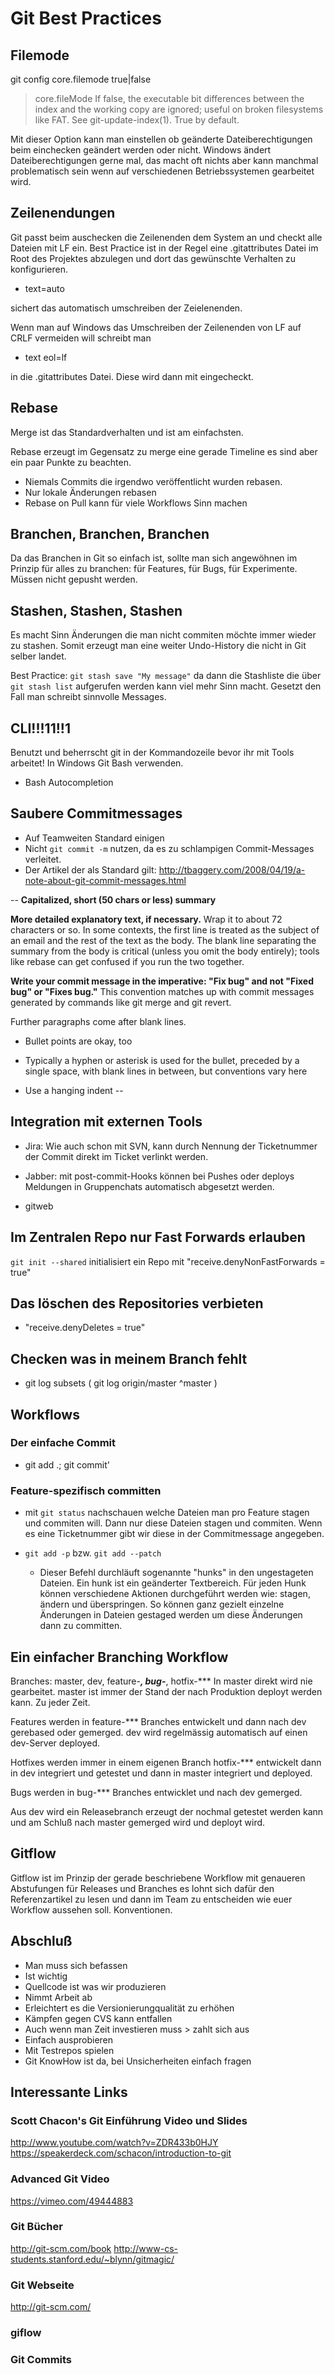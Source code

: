 # Git Best Practices

## Filemode

git config core.filemode true|false

> core.fileMode
	If false, the executable bit differences between the index and the
	working copy are ignored; useful on broken filesystems like FAT.
	See git-update-index(1). True by default.

Mit dieser Option kann man einstellen ob geänderte Dateiberechtigungen beim einchecken geändert werden oder nicht. Windows ändert Dateiberechtigungen gerne mal, das macht oft nichts aber kann manchmal problematisch sein wenn auf verschiedenen Betriebssystemen gearbeitet wird.

## Zeilenendungen

Git passt beim auschecken die Zeilenenden dem System an und checkt alle Dateien mit LF ein.
Best Practice ist in der Regel eine .gitattributes Datei im Root des Projektes abzulegen und dort das gewünschte Verhalten zu konfigurieren.

* text=auto

sichert das automatisch umschreiben der Zeielenenden.

Wenn man auf Windows das Umschreiben der Zeilenenden von LF auf CRLF vermeiden will schreibt man

* text eol=lf

in die .gitattributes Datei. Diese wird dann mit eingecheckt.

## Rebase

Merge ist das Standardverhalten und ist am einfachsten.

Rebase erzeugt im Gegensatz zu merge eine gerade Timeline es sind aber ein paar Punkte zu beachten.

* Niemals Commits die irgendwo veröffentlicht wurden rebasen.
* Nur lokale Änderungen rebasen
* Rebase on Pull kann für viele Workflows Sinn machen

## Branchen, Branchen, Branchen

Da das Branchen in Git so einfach ist, sollte man sich angewöhnen im Prinzip für alles zu branchen: für Features, für Bugs, für Experimente. Müssen nicht gepusht werden.

## Stashen, Stashen, Stashen

Es macht Sinn Änderungen die man nicht commiten möchte immer wieder zu stashen. Somit erzeugt man eine weiter Undo-History die nicht in Git selber landet.

Best Practice: `git stash save "My message"` da dann die Stashliste die über `git stash list` aufgerufen werden kann viel mehr Sinn macht. Gesetzt den Fall man schreibt sinnvolle Messages.

## CLI!!!11!!1

Benutzt und beherrscht git in der Kommandozeile bevor ihr mit Tools arbeitet!
In Windows Git Bash verwenden.

* Bash Autocompletion

## Saubere Commitmessages

* Auf Teamweiten Standard einigen
* Nicht `git commit -m` nutzen, da es zu schlampigen Commit-Messages verleitet.
* Der Artikel der als Standard gilt: http://tbaggery.com/2008/04/19/a-note-about-git-commit-messages.html

--
**Capitalized, short (50 chars or less) summary**

**More detailed explanatory text, if necessary.**  Wrap it to about 72
characters or so.  In some contexts, the first line is treated as the
subject of an email and the rest of the text as the body.  The blank
line separating the summary from the body is critical (unless you omit
the body entirely); tools like rebase can get confused if you run the
two together.

**Write your commit message in the imperative: "Fix bug" and not "Fixed bug"
or "Fixes bug."**  This convention matches up with commit messages generated
by commands like git merge and git revert.

Further paragraphs come after blank lines.

- Bullet points are okay, too

- Typically a hyphen or asterisk is used for the bullet, preceded by a
  single space, with blank lines in between, but conventions vary here

- Use a hanging indent
--

## Integration mit externen Tools

* Jira: Wie auch schon mit SVN, kann durch Nennung der Ticketnummer der Commit direkt im Ticket verlinkt werden.

* Jabber: mit post-commit-Hooks können bei Pushes oder deploys Meldungen in Gruppenchats automatisch abgesetzt werden.

* gitweb

## Im Zentralen Repo nur Fast Forwards erlauben

`git init --shared` initialisiert ein Repo mit "receive.denyNonFastForwards = true"

## Das löschen des Repositories verbieten

* "receive.denyDeletes = true"

## Checken was in meinem Branch fehlt

* git log subsets ( git log origin/master ^master )

## Workflows

### Der einfache Commit

* git add .; git commit'

### Feature-spezifisch committen

* mit `git status` nachschauen welche Dateien man pro Feature stagen und commiten will. Dann nur diese Dateien stagen und commiten. Wenn es eine Ticketnummer gibt wir diese in der Commitmessage angegeben.

* `git add -p` bzw. `git add --patch`
   * Dieser Befehl durchläuft sogenannte "hunks" in den ungestageten Dateien. Ein hunk ist ein geänderter Textbereich. Für jeden Hunk können verschiedene Aktionen durchgeführt werden wie: stagen, ändern und überspringen. So können ganz gezielt einzelne Änderungen in Dateien gestaged werden um diese Änderungen dann zu committen.

## Ein einfacher Branching Workflow

Branches: master, dev, feature-***, bug-***, hotfix-***
In master direkt wird nie gearbeitet. master ist immer der Stand der nach Produktion deployt werden kann. Zu jeder Zeit.

Features werden in feature-*** Branches entwickelt und dann nach dev gerebased oder gemerged. dev wird regelmässig automatisch auf einen dev-Server deployed.

Hotfixes werden immer in einem eigenen Branch hotfix-*** entwickelt dann in dev integriert und getestet und dann in master integriert und deployed.

Bugs werden in bug-*** Branches entwicklet und nach dev gemerged.

Aus dev wird ein Releasebranch erzeugt der nochmal getestet werden kann und am Schluß nach master gemerged wird und deployt wird.

## Gitflow

Gitflow ist im Prinzip der gerade beschriebene Workflow mit genaueren Abstufungen für Releases und Branches es lohnt sich dafür den Referenzartikel zu lesen und dann im Team zu entscheiden wie euer Workflow aussehen soll. Konventionen.

## Abschluß

* Man muss sich befassen
* Ist wichtig
* Quellcode ist was wir produzieren
* Nimmt Arbeit ab
* Erleichtert es die Versionierungqualität zu erhöhen
* Kämpfen gegen CVS kann entfallen
* Auch wenn man Zeit investieren muss > zahlt sich aus
* Einfach ausprobieren
* Mit Testrepos spielen
* Git KnowHow ist da, bei Unsicherheiten einfach fragen

## Interessante Links
### Scott Chacon's Git Einführung Video und Slides
http://www.youtube.com/watch?v=ZDR433b0HJY
https://speakerdeck.com/schacon/introduction-to-git

### Advanced Git Video
https://vimeo.com/49444883

### Git Bücher
http://git-scm.com/book
http://www-cs-students.stanford.edu/~blynn/gitmagic/

### Git Webseite
http://git-scm.com/

### giflow

### Git Commits

